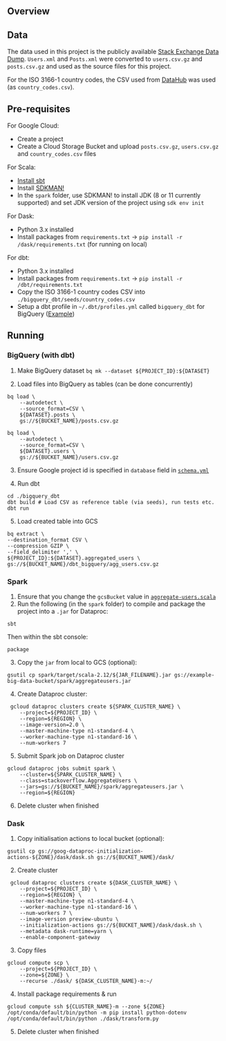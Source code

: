 
## Overview
## Data
The data used in this project is the publicly available [Stack Exchange Data Dump](https://archive.org/details/stackexchange). `Users.xml` and `Posts.xml` were converted to `users.csv.gz` and `posts.csv.gz` and used as the source files for this project.

For the ISO 3166-1 country codes, the CSV used from [DataHub](https://datahub.io/core/country-list) was used (as `country_codes.csv`).

## Pre-requisites
For Google Cloud:
- Create a project
- Create a Cloud Storage Bucket and upload `posts.csv.gz`, `users.csv.gz` and `country_codes.csv` files 

For Scala:
- [Install sbt](https://www.scala-sbt.org/1.x/docs/Setup.html)
- Install [SDKMAN!](https://sdkman.io/)
- In the `spark` folder, use SDKMAN! to install JDK (8 or 11 currently supported) and set JDK version of the project using `sdk env init`

For Dask:
- Python 3.x installed
- Install packages from `requirements.txt` -> `pip install -r /dask/requirements.txt` (for running on local)

For dbt:
- Python 3.x installed
- Install packages from `requirements.txt` -> `pip install -r /dbt/requirements.txt`
- Copy the ISO 3166-1 country codes CSV into `./bigquery_dbt/seeds/country_codes.csv`
- Setup a dbt profile in `~/.dbt/profiles.yml` called `bigquery_dbt` for BigQuery ([Example](https://docs.getdbt.com/reference/warehouse-profiles/bigquery-profile))
## Running
### BigQuery (with dbt)
1. Make BigQuery dataset
`bq mk --dataset ${PROJECT_ID}:${DATASET}`

2. Load files into BigQuery as tables (can be done concurrently)
```
bq load \
    --autodetect \
    --source_format=CSV \
    ${DATASET}.posts \
    gs://${BUCKET_NAME}/posts.csv.gz

bq load \
    --autodetect \
    --source_format=CSV \
    ${DATASET}.users \
    gs://${BUCKET_NAME}/users.csv.gz
```

3. Ensure Google project id is specified in `database` field in [`schema.yml`](bigquery_dbt/models/schema.yml)

4. Run dbt
```
cd ./bigquery_dbt
dbt build # Load CSV as reference table (via seeds), run tests etc.
dbt run
```

5. Load created table into GCS
```
bq extract \
--destination_format CSV \
--compression GZIP \
--field_delimiter ',' \
${PROJECT_ID}:${DATASET}.aggregated_users \
gs://${BUCKET_NAME}/dbt_bigquery/agg_users.csv.gz
```

### Spark
1. Ensure that you change the `gcsBucket` value in [`aggregate-users.scala`](spark/aggregate-users.scala)
2. Run the following (in the `spark` folder) to compile and package the project into a `.jar` for Dataproc:
```
sbt
```
Then within the sbt console:
```
package
```

3. Copy the `jar` from local to GCS (optional):
```
gsutil cp spark/target/scala-2.12/${JAR_FILENAME}.jar gs://example-big-data-bucket/spark/aggregateusers.jar
```

4. Create Dataproc cluster:
```
 gcloud dataproc clusters create ${SPARK_CLUSTER_NAME} \
    --project=${PROJECT_ID} \
    --region=${REGION} \
    --image-version=2.0 \
    --master-machine-type n1-standard-4 \
    --worker-machine-type n1-standard-16 \
    --num-workers 7
```

5. Submit Spark job on Dataproc cluster
```
gcloud dataproc jobs submit spark \
    --cluster=${SPARK_CLUSTER_NAME} \
    --class=stackoverflow.AggregateUsers \
    --jars=gs://${BUCKET_NAME}/spark/aggregateusers.jar \
    --region=${REGION}
```

6. Delete cluster when finished

### Dask
1. Copy initialisation actions to local bucket (optional):
```
gsutil cp gs://goog-dataproc-initialization-actions-${ZONE}/dask/dask.sh gs://${BUCKET_NAME}/dask/
```

2. Create cluster
```
 gcloud dataproc clusters create ${DASK_CLUSTER_NAME} \
    --project=${PROJECT_ID} \
    --region=${REGION} \
    --master-machine-type n1-standard-4 \
    --worker-machine-type n1-standard-16 \
    --num-workers 7 \
    --image-version preview-ubuntu \
    --initialization-actions gs://${BUCKET_NAME}/dask/dask.sh \
    --metadata dask-runtime=yarn \
    --enable-component-gateway
```

3. Copy files
```
gcloud compute scp \
    --project=${PROJECT_ID} \
    --zone=${ZONE} \
    --recurse ./dask/ ${DASK_CLUSTER_NAME}-m:~/
```

4. Install package requirements & run
```
gcloud compute ssh ${CLUSTER_NAME}-m --zone ${ZONE}
/opt/conda/default/bin/python -m pip install python-dotenv
/opt/conda/default/bin/python ./dask/transform.py
```

5. Delete cluster when finished

